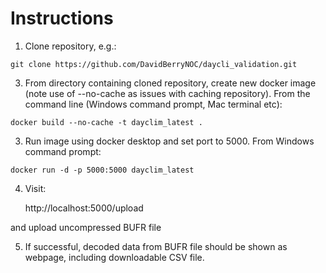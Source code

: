 Instructions 
============

1) Clone repository, e.g.:
```
git clone https://github.com/DavidBerryNOC/daycli_validation.git
```
3) From directory containing cloned repository, create new docker image (note use of --no-cache
as issues with caching repository). From the command line (Windows command prompt, Mac terminal etc):

```
docker build --no-cache -t dayclim_latest .
```

3) Run image using docker desktop and set port to 5000. From Windows command prompt:

``
docker run -d -p 5000:5000 dayclim_latest
``

4) Visit:

    http://localhost:5000/upload

and upload uncompressed BUFR file

5) If successful, decoded data from BUFR file should be shown as webpage,
including downloadable CSV file. 